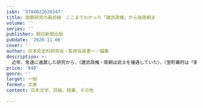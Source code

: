 ```yaml
---
isbn: '9784022620347'
title: 南朝研究の最前線　ここまでわかった「建武政権」から後南朝ま
volume: ''
series: ''
publisher: 朝日新聞出版
pubdate: '2020-11-06'
cover: ''
author: 日本史史料研究会・監修呉座勇一／編集
description: >-
  近年、急速に進展した研究から、〈建武政権・南朝は武士を優遇していた〉、〈室町幕府は「南朝の合体」以後も南朝の影に怯え続けた〉など様々なことがわかってきた。一次史料を駆使し、南朝＝特異で非現実的な政権という定説を覆す。【目次より】はじめに――建武政権・南朝の実像を見極める第１部　建武政権とは何だったのか１　朝廷は、後醍醐以前から改革に積極的だった！２　「建武の新政」は、反動的なのか、進歩的なのか？３　建武政権を支えた旧幕府の武家官僚たち４　足利尊氏は「建武政権」に不満だったのか？第２部　南朝に仕えた武将たち５　鎌倉幕府滅亡後も、戦いつづけた北条一族６　新田義貞は、足利尊氏と並ぶ「源家嫡流」だったのか？７　北畠親房は、保守的な人物だったのか？８　楠木正成は、本当に〈異端の武士〉だったのか？第３部　建武政権・南朝の政策と人材９　建武政権と南朝は、武士に冷淡だったのか？10　文書行政からみた〈南朝の忠臣〉は誰か？11　後醍醐は、本当に〈異形〉の天皇だったのか？第４部　南朝のその後12　鎌倉府と「南朝方」の対立関係は、本当にあったのか？13　「征西将軍府」は、独立王国を目指していたのか？14　「後南朝」の再興運動を利用した勢力とは？15　戦前の南北朝時代研究と皇国史観
price: '840'
genre: ''
target: 一般
format: 文庫
content: 日本文学、評論、随筆、その他

---
```


